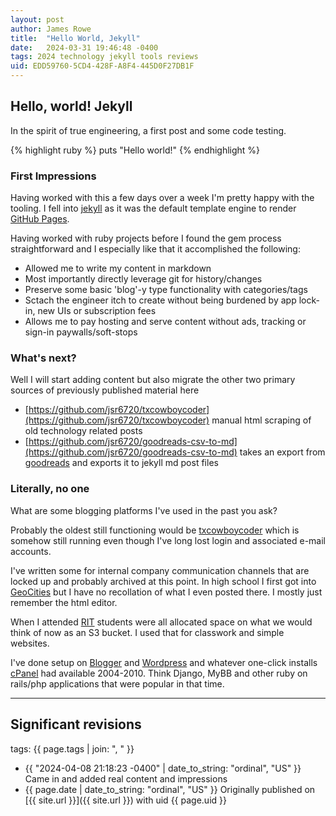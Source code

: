 ```yaml
---
layout: post
author: James Rowe
title:  "Hello World, Jekyll"
date:   2024-03-31 19:46:48 -0400
tags: 2024 technology jekyll tools reviews
uid: EDD59760-5CD4-428F-A8F4-445D0F27DB1F
---
```


## Hello, world! Jekyll

In the spirit of true engineering, a first post and some code testing.

{% highlight ruby %}
puts "Hello world!"
{% endhighlight %}

### First Impressions

Having worked with this a few days over a week I'm pretty happy with the tooling. I fell into [jekyll](http://jekyllrb.com/) as it was the default template engine to render [GitHub Pages](https://pages.github.com).

Having worked with ruby projects before I found the gem process straightforward and I especially like that it accomplished the following:

- Allowed me to write my content in markdown
- Most importantly directly leverage git for history/changes
- Preserve some basic 'blog'-y type functionality with categories/tags
- Sctach the engineer itch to create without being burdened by app lock-in, new UIs or subscription fees
- Allows me to pay hosting and serve content without ads, tracking or sign-in paywalls/soft-stops

### What's next?

Well I will start adding content but also migrate the other two primary sources of previously published material here

- [https://github.com/jsr6720/txcowboycoder](https://github.com/jsr6720/txcowboycoder) manual html scraping of old technology related posts
- [https://github.com/jsr6720/goodreads-csv-to-md](https://github.com/jsr6720/goodreads-csv-to-md) takes an export from [goodreads](http://goodreads.com/) and exports it to jekyll md post files

### Literally, no one

What are some blogging platforms I've used in the past you ask?

Probably the oldest still functioning would be [txcowboycoder](https://txcowboycoder.wordpress.com) which is somehow still running even though I've long lost login and associated e-mail accounts.

I've written some for internal company communication channels that are locked up and probably archived at this point. In high school I first got into [GeoCities](https://archive.org/web/geocities.php) but I have no recollation of what I even posted there. I mostly just remember the html editor.

When I attended [RIT](http://rit.edu/) students were all allocated space on what we would think of now as an S3 bucket. I used that for classwork and simple websites.

I've done setup on [Blogger](https://www.blogger.com/) and [Wordpress](http://wordpress.com/) and whatever one-click installs [cPanel](https://www.cpanel.net) had available 2004-2010. Think Django, MyBB and other ruby on rails/php applications that were popular in that time.

---

## Significant revisions

tags: {{ page.tags | join: ", " }}

- {{ "2024-04-08 21:18:23 -0400" | date_to_string: "ordinal", "US" }} Came in and added real content and impressions
- {{ page.date | date_to_string: "ordinal", "US" }} Originally published on [{{ site.url }}]({{ site.url }}) with uid {{ page.uid }}